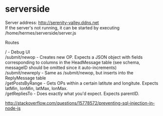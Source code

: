 # serverside
Server address: http://serenity-valley.ddns.net  
If the server's not running, it can be started by executing /home/hermes/serverside/server.js

Routes

/ - Debug UI  
/submit/newop - Creates new OP. Expects a JSON object with fields corresponding to columns in the HeadMessage table (see schema, messageID should be omitted since it auto-increments)  
/submit/newreply - Same as /submit/newop, but inserts into the ReplyMessage table  
/getPostsByRange - Gets OPs within a certain latitute and longitute. Expects latMin, lonMin, latMax, lonMax.  
/getRepliesTo - Does exactly what you'd expect. Expects parentID.  

http://stackoverflow.com/questions/15778572/preventing-sql-injection-in-node-js
